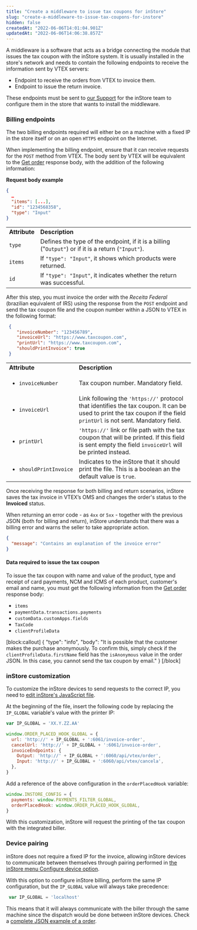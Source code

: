 ```yaml
---
title: "Create a middleware to issue tax coupons for inStore"
slug: "create-a-middleware-to-issue-tax-coupons-for-instore"
hidden: false
createdAt: "2022-06-06T14:01:04.901Z"
updatedAt: "2022-06-06T14:06:38.857Z"
---
```

A middleware is a software that acts as a bridge connecting the module that issues the tax coupon with the inStore system. It is usually installed in the store's network and needs to contain the following endpoints to receive the information sent by VTEX servers:



* Endpoint to receive the orders from VTEX to invoice them.
* Endpoint to issue the return invoice.

These endpoints must be sent to [our Support](https://support.vtex.com/hc/en-us/requests) for the inStore team to configure them in the store that wants to install the middleware.


### Billing endpoints

The two billing endpoints required will either be on a machine with a fixed IP in the store itself or on an open `HTTPS` endpoint on the Internet.

When implementing the billing endpoint, ensure that it can receive requests for the `POST` method from VTEX. The body sent by VTEX will be equivalent to the [Get order](https://developers.vtex.com/vtex-rest-api/reference/getorder) response body, with the addition of the following information:

**Request body example** 


```json
{
  …
  "items": [...],
  "id": "1234568358",
  "type": "Input"
}
```



<table>
  <tr>
   <td><strong>Attribute</strong>
   </td>
   <td><strong>Description</strong>
   </td>
  </tr>
  <tr>
   <td><code>type</code>
   </td>
   <td>Defines the type of the endpoint, if it is a billing ("<code>Output"</code>) or if it is a return (<code>"Input"</code>).
   </td>
  </tr>
  <tr>
   <td><code>items</code>
   </td>
   <td>If <code>"type": "Input"</code>, it shows which products were returned.
   </td>
  </tr>
  <tr>
   <td><code>id</code>
   </td>
   <td>If <code>"type": "Input"</code>, it indicates whether the return was successful.
   </td>
  </tr>
</table>


After this step, you must invoice the order with the _Receita Federal_ (brazilian equivalent of  IRS) using the response from the `POST` endpoint and send the tax coupon file and the coupon number within a JSON to VTEX in the following format:


```json
 {
    "invoiceNumber": "123456789",
    "invoiceUrl": "https://www.taxcoupon.com",
    "printUrl": "https://www.taxcoupon.com",
    "shouldPrintInvoice": true
 }
```



<table>
  <tr>
   <td><strong>Attribute</strong>
   </td>
   <td><strong>Description</strong>
   </td>
  </tr>
  <tr>
   <td>
<ul>

<li><code>invoiceNumber</code>
</li>
</ul>
   </td>
   <td>Tax coupon number. Mandatory field.
   </td>
  </tr>
  <tr>
   <td>
<ul>

<li><code>invoiceUrl</code>
</li>
</ul>
   </td>
   <td>Link following the <code>'https://'</code> protocol that identifies the tax coupon. It can be used to print the tax coupon if the field <code>printUrl</code> is not sent. Mandatory field.
   </td>
  </tr>
  <tr>
   <td>
<ul>

<li><code>printUrl</code>
</li>
</ul>
   </td>
   <td><code>'https://'</code> link or file path with the tax coupon that will be printed. If this field is sent empty the field <code>invoiceUrl</code> will be printed instead. 
   </td>
  </tr>
  <tr>
   <td>
<ul>

<li><code>shouldPrintInvoice</code>
</li>
</ul>
   </td>
   <td>Indicates to the inStore that it should print the file. This is a boolean an the default value is <code>true</code>.
   </td>
  </tr>
</table>


Once receiving the response for both billing and return scenarios, inStore saves the tax invoice in VTEX’s OMS and changes the order's status to the **Invoiced** status. 

When returning an error code - as ``4xx`` or ``5xx`` - together with the previous JSON (both for billing and return), inStore understands that there was a billing error and warns the seller to take appropriate action.


```json
{
  "message": "Contains an explanation of the invoice error"
}
```



#### Data required to issue the tax coupon

To issue the tax coupon with name and value of the product, type and receipt of card payments, NCM and ICMS of each product, customer's email and name, you must get the following information from the [Get order](https://developers.vtex.com/vtex-rest-api/reference/getorder) response body:



* ``items``
* ``paymentData.transactions.payments``
* ``customData.customApps.fields``
* ``TaxCode``
* ``clientProfileData``


[block:callout]
{
  "type": "info",
  "body": "It is possible that the customer makes the purchase anonymously. To confirm this, simply check if the `clientProfileData.firstName` field has the `isAnonymous` value in the order JSON. In this case, you cannot send the tax coupon by email."
}
[/block]
### inStore customization

To customize the inStore devices to send requests to the correct IP, you need to [edit inStore's JavaScript file](https://developers.vtex.com/vtex-rest-api/docs/how-to-customize-instore#edit-the-javascript-file).

At the beginning of the file, insert the following code by replacing the `IP_GLOBAL` variable's value with the printer IP:


```javascript
var IP_GLOBAL = 'XX.Y.ZZ.AA'

window.ORDER_PLACED_HOOK_GLOBAL = {
  url: 'http://' + IP_GLOBAL + ':6061/invoice-order',
  cancelUrl: 'http://' + IP_GLOBAL + ':6061/invoice-order',
  invoiceEndpoints: {
    Output: 'http://' + IP_GLOBAL + ':6060/api/vtex/order',
    Input: 'http://' + IP_GLOBAL + ':6060/api/vtex/cancela',
  },
}
```


Add a reference of the above configuration in the ``orderPlacedHook`` variable:


```javascript
window.INSTORE_CONFIG = {
  payments: window.PAYMENTS_FILTER_GLOBAL,
  orderPlacedHook: window.ORDER_PLACED_HOOK_GLOBAL,
}
```


With this customization, inStore will request the printing of the tax coupon with the integrated biller. 


### Device pairing

inStore does not require a fixed IP for the invoice, allowing inStore devices to communicate between themselves through pairing performed in [the inStore menu Configure device option](https://help.vtex.com/en/tracks/instore-using-the-app--4BYzQIwyOHvnmnCYQgLzdr/5UeqJA3sHp5goJacvHwPoS).

With this option to configure inStore billing, perform the same IP configuration, but the ``IP_GLOBAL`` value will always take precedence:


```javascript
 var IP_GLOBAL = 'localhost'
```


This means that it will always communicate with the biller through the same machine since the dispatch would be done between inStore devices. Check a [complete JSON example of a order](https://instore.vteximg.com.br/assets/vtex.instore/files/invoice-payload___ee4347c3d91fecf1da6a85a12d519494.json).